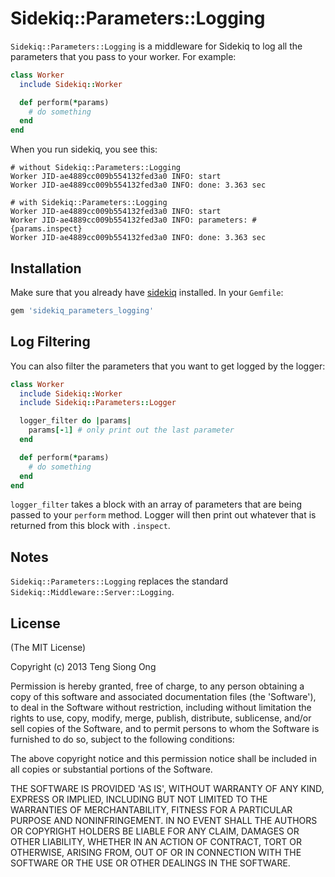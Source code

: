 # Sidekiq::Parameters::Logging

`Sidekiq::Parameters::Logging` is a middleware for Sidekiq to log all the parameters that you pass to your worker.  For example:

```ruby
class Worker
  include Sidekiq::Worker

  def perform(*params)
    # do something
  end
end
```

When you run sidekiq, you see this:

```
# without Sidekiq::Parameters::Logging
Worker JID-ae4889cc009b554132fed3a0 INFO: start
Worker JID-ae4889cc009b554132fed3a0 INFO: done: 3.363 sec

# with Sidekiq::Parameters::Logging
Worker JID-ae4889cc009b554132fed3a0 INFO: start
Worker JID-ae4889cc009b554132fed3a0 INFO: parameters: #{params.inspect}
Worker JID-ae4889cc009b554132fed3a0 INFO: done: 3.363 sec

```

## Installation

Make sure that you already have [sidekiq](http://sidekiq.org/) installed.  In your `Gemfile`:

```ruby
gem 'sidekiq_parameters_logging'
```

## Log Filtering

You can also filter the parameters that you want to get logged by the logger:

```ruby
class Worker
  include Sidekiq::Worker
  include Sidekiq::Parameters::Logger

  logger_filter do |params|
    params[-1] # only print out the last parameter
  end

  def perform(*params)
    # do something
  end
end
```

`logger_filter` takes a block with an array of parameters that are being passed to your `perform` method.  Logger will then print out whatever that is returned from this block with `.inspect`.

## Notes

`Sidekiq::Parameters::Logging` replaces the standard `Sidekiq::Middleware::Server::Logging`.

## License

(The MIT License)

Copyright (c) 2013 Teng Siong Ong

Permission is hereby granted, free of charge, to any person obtaining a copy of this software and associated documentation files (the 'Software'), to deal in the Software without restriction, including without limitation the rights to use, copy, modify, merge, publish, distribute, sublicense, and/or sell copies of the Software, and to permit persons to whom the Software is furnished to do so, subject to the following conditions:

The above copyright notice and this permission notice shall be included in all copies or substantial portions of the Software.

THE SOFTWARE IS PROVIDED 'AS IS', WITHOUT WARRANTY OF ANY KIND, EXPRESS OR IMPLIED, INCLUDING BUT NOT LIMITED TO THE WARRANTIES OF MERCHANTABILITY, FITNESS FOR A PARTICULAR PURPOSE AND NONINFRINGEMENT. IN NO EVENT SHALL THE AUTHORS OR COPYRIGHT HOLDERS BE LIABLE FOR ANY CLAIM, DAMAGES OR OTHER LIABILITY, WHETHER IN AN ACTION OF CONTRACT, TORT OR OTHERWISE, ARISING FROM, OUT OF OR IN CONNECTION WITH THE SOFTWARE OR THE USE OR OTHER DEALINGS IN THE SOFTWARE.